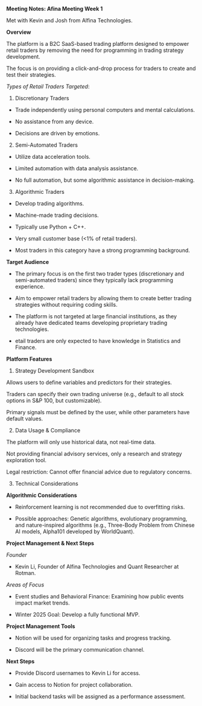 **Meeting Notes: Afina Meeting Week 1**

Met with Kevin and Josh from Alfina Technologies. 

**Overview**

The platform is a B2C SaaS-based trading platform designed to empower retail traders by removing the need for programming in trading strategy development.

The focus is on providing a click-and-drop process for traders to create and test their strategies.

_Types of Retail Traders Targeted_:

1. Discretionary Traders

- Trade independently using personal computers and mental calculations.

- No assistance from any device.

- Decisions are driven by emotions.

2. Semi-Automated Traders

- Utilize data acceleration tools.

- Limited automation with data analysis assistance.

- No full automation, but some algorithmic assistance in decision-making.

3. Algorithmic Traders

- Develop trading algorithms.

- Machine-made trading decisions.

- Typically use Python + C++.

- Very small customer base (<1% of retail traders).

- Most traders in this category have a strong programming background.

**Target Audience**

- The primary focus is on the first two trader types (discretionary and semi-automated traders) since they typically lack programming experience.

- Aim to empower retail traders by allowing them to create better trading strategies without requiring coding skills.

- The platform is not targeted at large financial institutions, as they already have dedicated teams developing proprietary trading technologies.

- etail traders are only expected to have knowledge in Statistics and Finance.

**Platform Features**

1. Strategy Development Sandbox

Allows users to define variables and predictors for their strategies.

Traders can specify their own trading universe (e.g., default to all stock options in S&P 100, but customizable).

Primary signals must be defined by the user, while other parameters have default values.

2. Data Usage & Compliance

The platform will only use historical data, not real-time data.

Not providing financial advisory services, only a research and strategy exploration tool.

Legal restriction: Cannot offer financial advice due to regulatory concerns.

3. Technical Considerations


**Algorithmic Considerations**
- Reinforcement learning is not recommended due to overfitting risks.

- Possible approaches: Genetic algorithms, evolutionary programming, and nature-inspired algorithms (e.g., Three-Body Problem from Chinese AI models, Alpha101 developed by WorldQuant).


**Project Management & Next Steps**

_Founder_

- Kevin Li, Founder of Alfina Technologies and Quant Researcher at Rotman.

_Areas of Focus_

- Event studies and Behavioral Finance: Examining how public events impact market trends.

- Winter 2025 Goal: Develop a fully functional MVP.

**Project Management Tools**

- Notion will be used for organizing tasks and progress tracking.

- Discord will be the primary communication channel.

**Next Steps**

- Provide Discord usernames to Kevin Li for access.

- Gain access to Notion for project collaboration.

- Initial backend tasks will be assigned as a performance assessment.


